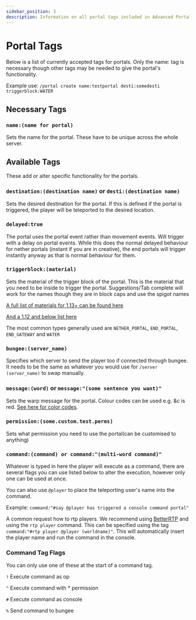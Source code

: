 ```yaml
---
sidebar_position: 3
description: Information on all portal tags included in Advanced Portals.
---
```


# Portal Tags

Below is a list of currently accepted tags for portals. Only the name: tag is necessary though other tags may be needed to give the portal's functionality.

Example use: `/portal create name:testportal desti:somedesti triggerblock:WATER`

## Necessary Tags

### `name:(name for portal)`

Sets the name for the portal. These have to be unique across the whole server.

## Available Tags

These add or alter specific functionality for the portals.

### `destination:(destination name)` or `desti:(destination name)`

Sets the desired destination for the portal. If this is defined if the portal is triggered, the player will be teleported to the desired location.

### `delayed:true`

The portal uses the portal event rather than movement events. Will trigger with a delay on portal events. While this does the normal delayed behaviour for nether portals (instant if you are in creative), the end portals will trigger instantly anyway as that is normal behaviour for them.

### `triggerblock:(material)`

Sets the material of the trigger block of the portal. This is the material that you need to be inside to trigger the portal. Suggestions/Tab complete will work for the names though they are in block caps and use the spigot names 


[A full list of materials for 1.13+ can be found here](https://hub.spigotmc.org/javadocs/spigot/org/bukkit/Material.html)

[And a 1.12 and below list here](https://helpch.at/docs/1.12.2/org/bukkit/Material.html)

The most common types generally used are `NETHER_PORTAL`, `END_PORTAL`, `END_GATEWAY` and `WATER`

### `bungee:(server_name)`

Specifies which server to send the player too if connected through bungee. It needs to be the same as whatever you would use for `/server (server_name)` to swap manually.

### `message:(word)` or `message:"(some sentence you want)"`

Sets the warp message for the portal. Colour codes can be used e.g. &c is red. [See here for color codes](https://minecraft.gamepedia.com/Formatting_codes).

### `permission:(some.custom.test.perms)`

Sets what permission you need to use the portal(can be customised to anything)

### `command:(command) or command:"(multi-word command)"`

Whatever is typed in here the player will execute as a command, there are several flags you can use listed below to alter the execution, however only one can be used at once.

You can also use `@player` to place the teleporting user's name into the command.

Example: `command:"#say @player has triggered a console command portal"`

A common request how to rtp players.
We recommend using [BetterRTP](https://www.spigotmc.org/resources/betterrtp-random-wild-teleport.36081/) and using the `rtp player` command.
This can be specified using the tag `command:"#rtp player @player (worldname)"`. This will automatically insert the player name and run the command in the console.

### Command Tag Flags

You can only use one of these at the start of a command tag.

`!` Execute command as op

`^` Execute command with * permission

`#` Execute command as console

`%` Send command to bungee
